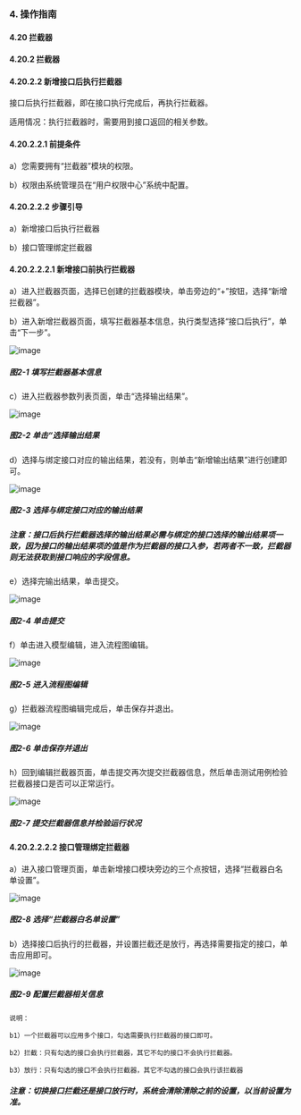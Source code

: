 ### 4. 操作指南

#### 4.20 拦截器

#### 4.20.2 拦截器

#### 4.20.2.2 新增接口后执行拦截器

接口后执行拦截器，即在接口执行完成后，再执行拦截器。

适用情况：执行拦截器时，需要用到接口返回的相关参数。

#### 4.20.2.2.1 前提条件

a）您需要拥有“拦截器”模块的权限。

b）权限由系统管理员在“用户权限中心”系统中配置。

#### 4.20.2.2.2 步骤引导

a）新增接口后执行拦截器

b）接口管理绑定拦截器

#### 4.20.2.2.2.1 新增接口前执行拦截器

a）进入拦截器页面，选择已创建的拦截器模块，单击旁边的“+”按钮，选择“新增拦截器”。

b）进入新增拦截器页面，填写拦截器基本信息，执行类型选择“接口后执行”，单击“下一步”。

![image](https://user-images.githubusercontent.com/79617492/199925069-7a53fa20-35b9-4fd0-b336-3b0c61932a04.png)

##### 图2-1 填写拦截器基本信息

c）进入拦截器参数列表页面，单击“选择输出结果”。

![image](https://user-images.githubusercontent.com/79617492/199925082-98eee17b-de5c-41e3-a390-07baf5e2e1de.png)

##### 图2-2 单击“选择输出结果

d）选择与绑定接口对应的输出结果，若没有，则单击“新增输出结果”进行创建即可。

![image](https://user-images.githubusercontent.com/79617492/199925095-b8b356e0-566a-4aba-af8d-eda1cb3fccfb.png)

##### 图2-3 选择与绑定接口对应的输出结果

##### 注意：接口后执行拦截器选择的输出结果必需与绑定的接口选择的输出结果项一致，因为接口的输出结果项的值是作为拦截器的接口入参，若两者不一致，拦截器则无法获取到接口响应的字段信息。

e）选择完输出结果，单击提交。

![image](https://user-images.githubusercontent.com/79617492/199925112-96ab5724-fd00-48ed-8291-62726a220001.png)

##### 图2-4 单击提交

f）单击进入模型编辑，进入流程图编辑。

![image](https://user-images.githubusercontent.com/79617492/199925142-1c85555f-363c-49b6-9149-b5c950db37db.png)

##### 图2-5 进入流程图编辑

g）拦截器流程图编辑完成后，单击保存并退出。

![image](https://user-images.githubusercontent.com/79617492/199925163-26b980d8-6981-49cb-8888-04076597d8a5.png)

##### 图2-6 单击保存并退出

h）回到编辑拦截器页面，单击提交再次提交拦截器信息，然后单击测试用例检验拦截器接口是否可以正常运行。

![image](https://user-images.githubusercontent.com/79617492/199925182-d7979e6b-65af-4290-9aca-dee8fdae1d69.png)

##### 图2-7 提交拦截器信息并检验运行状况

#### 4.20.2.2.2.2 接口管理绑定拦截器

a）进入接口管理页面，单击新增接口模块旁边的三个点按钮，选择“拦截器白名单设置”。

![image](https://user-images.githubusercontent.com/79617492/199925199-a8d1fd34-d5e1-4763-85aa-7b7950e6a243.png)

##### 图2-8 选择“拦截器白名单设置”

b）选择接口后执行的拦截器，并设置拦截还是放行，再选择需要指定的接口，单击应用即可。

![image](https://user-images.githubusercontent.com/79617492/199925224-ec4725d5-a676-4dbd-9dbe-43f67da09e74.png)

##### 图2-9 配置拦截器相关信息

```
说明：

b1）一个拦截器可以应用多个接口，勾选需要执行拦截器的接口即可。

b2）拦截：只有勾选的接口会执行拦截器，其它不勾的接口不会执行拦截器。

b3）放行：只有勾选的接口不会执行拦截器，其它不勾选的接口会执行该拦截器
```

##### 注意：切换接口拦截还是接口放行时，系统会清除清除之前的设置，以当前设置为准。
